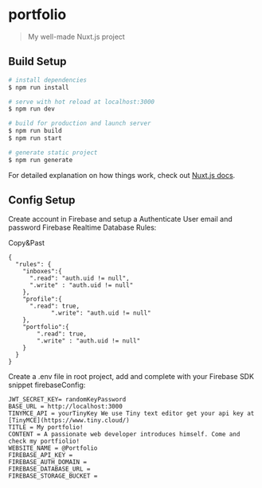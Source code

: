 # portfolio

> My well-made Nuxt.js project

## Build Setup

``` bash
# install dependencies
$ npm run install

# serve with hot reload at localhost:3000
$ npm run dev

# build for production and launch server
$ npm run build
$ npm run start

# generate static project
$ npm run generate
```

For detailed explanation on how things work, check out [Nuxt.js docs](https://nuxtjs.org).

## Config Setup
Create account in Firebase and setup a Authenticate User email and password
Firebase Realtime Database Rules:

Copy&Past 
```
{
  "rules": {
    "inboxes":{
      ".read": "auth.uid != null",
      ".write" : "auth.uid != null"
    },
    "profile":{
      ".read": true,
			".write": "auth.uid != null"
    },
    "portfolio":{
        ".read": true,
        ".write" : "auth.uid != null"
    }
  }
}
```

Create a .env file in root project, add and complete with your Firebase SDK snippet firebaseConfig:

    JWT_SECRET_KEY= randomKeyPassword
    BASE_URL = http://localhost:3000
    TINYMCE_API = yourTinyKey We use Tiny text editor get your api key at [TinyMCE](https://www.tiny.cloud/)
    TITLE = My portfolio!
    CONTENT = A passionate web developer introduces himself. Come and check my portfiolio!
    WEBSITE_NAME = @Portfolio
    FIREBASE_API_KEY = 
    FIREBASE_AUTH_DOMAIN = 
    FIREBASE_DATABASE_URL = 
    FIREBASE_STORAGE_BUCKET = 





